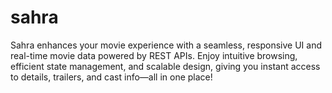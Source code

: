 # sahra
Sahra enhances your movie experience with a seamless, responsive UI and real-time movie data powered by REST APIs. Enjoy intuitive browsing, efficient state management, and scalable design, giving you instant access to details, trailers, and cast info—all in one place!
